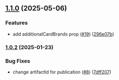 ## [1.1.0](https://github.com/Basis-Theory/android-threeds/compare/1.0.2...1.1.0) (2025-05-06)


### Features

* add additionalCardBrands prop ([#19](https://github.com/Basis-Theory/android-threeds/issues/19)) ([296e07b](https://github.com/Basis-Theory/android-threeds/commit/296e07b6a2ae2764e6ad4d27335a861fb32353ac))


### [1.0.2](https://github.com/Basis-Theory/android-threeds/compare/1.0.1...1.0.2) (2025-01-23)


### Bug Fixes

* change artifactId for publication ([#8](https://github.com/Basis-Theory/android-threeds/issues/8)) ([7dff207](https://github.com/Basis-Theory/android-threeds/commit/7dff2071ac0cd1f72369ec361c7cc9996e86c336))



